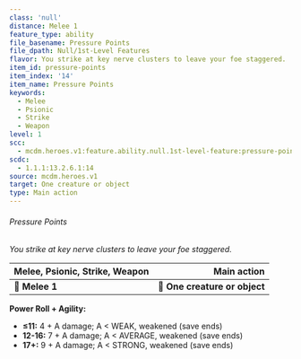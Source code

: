 ```yaml
---
class: 'null'
distance: Melee 1
feature_type: ability
file_basename: Pressure Points
file_dpath: Null/1st-Level Features
flavor: You strike at key nerve clusters to leave your foe staggered.
item_id: pressure-points
item_index: '14'
item_name: Pressure Points
keywords:
  - Melee
  - Psionic
  - Strike
  - Weapon
level: 1
scc:
  - mcdm.heroes.v1:feature.ability.null.1st-level-feature:pressure-points
scdc:
  - 1.1.1:13.2.6.1:14
source: mcdm.heroes.v1
target: One creature or object
type: Main action
---
```


###### Pressure Points

*You strike at key nerve clusters to leave your foe staggered.*

| **Melee, Psionic, Strike, Weapon** |               **Main action** |
| ---------------------------------- | ----------------------------: |
| **📏 Melee 1**                     | **🎯 One creature or object** |

**Power Roll + Agility:**

- **≤11:** 4 + A damage; A < WEAK, weakened (save ends)
- **12-16:** 7 + A damage; A < AVERAGE, weakened (save ends)
- **17+:** 9 + A damage; A < STRONG, weakened (save ends)
